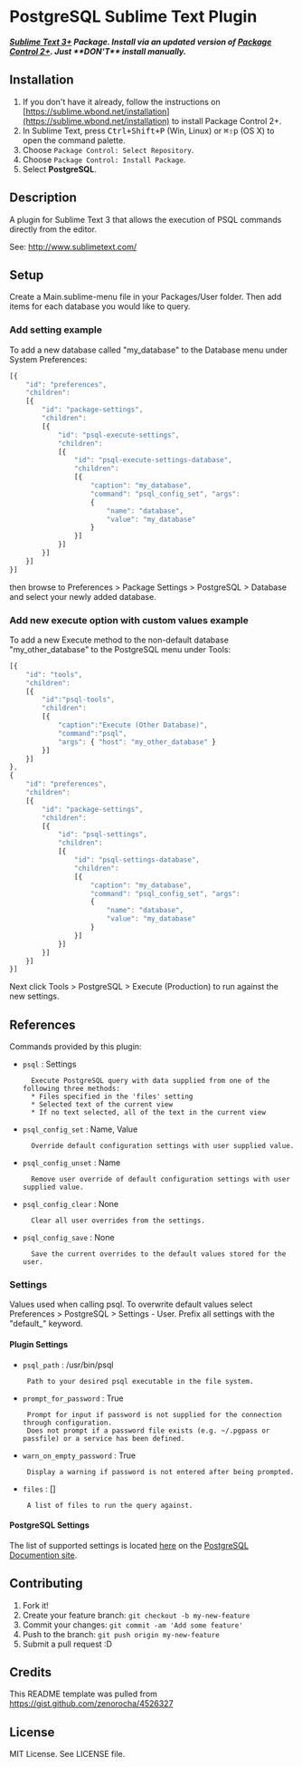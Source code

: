 # PostgreSQL Sublime Text Plugin
***[Sublime Text 3+](http://www.sublimetext.com/) Package. Install via an updated version of  [Package Control 2+](https://sublime.wbond.net/installation). Just &#42;&#42;DON'T&#42;&#42; install manually.***

## Installation

1. If you don't have it already, follow the instructions on [https://sublime.wbond.net/installation](https://sublime.wbond.net/installation) to install Package Control 2+.
2. In Sublime Text, press <kbd>Ctrl+Shift+P</kbd> (Win, Linux) or <kbd>⌘⇧p</kbd> (OS X) to open the command palette.
3. Choose `Package Control: Select Repository`.
4. Choose `Package Control: Install Package`.
5. Select **PostgreSQL**.

## Description 
A plugin for Sublime Text 3 that allows the execution of PSQL commands directly from the editor.

See: http://www.sublimetext.com/


## Setup
Create a Main.sublime-menu file in your Packages/User folder. Then add items for each database you would like to query.

### Add setting example

To add a new database called "my_database" to the Database menu under System Preferences:

```js
[{
    "id": "preferences",
    "children":
    [{
        "id": "package-settings",
        "children":
        [{
            "id": "psql-execute-settings",
            "children":
            [{
                "id": "psql-execute-settings-database",
                "children":
                [{
                    "caption": "my_database",
                    "command": "psql_config_set", "args": 
                    {
                        "name": "database",
                        "value": "my_database"
                    }
                }]
            }]
        }]
    }]
}]
```

then browse to Preferences > Package Settings > PostgreSQL > Database and select your newly added database.

### Add new execute option with custom values example

To add a new Execute method to the non-default database "my_other_database" to the PostgreSQL menu under Tools:

```js
[{
    "id": "tools",
    "children":
    [{
        "id":"psql-tools",
        "children":
        [{
            "caption":"Execute (Other Database)",
            "command":"psql",
            "args": { "host": "my_other_database" }
        }]
    }]
},
{
    "id": "preferences",
    "children":
    [{
        "id": "package-settings",
        "children":
        [{
            "id": "psql-settings",
            "children":
            [{
                "id": "psql-settings-database",
                "children":
                [{
                    "caption": "my_database",
                    "command": "psql_config_set", "args": 
                    {
                        "name": "database",
                        "value": "my_database"
                    }
                }]
            }]
        }]
    }]
}]
```

Next click Tools > PostgreSQL > Execute (Production) to run against the new settings. 

## References

Commands provided by this plugin:

- `psql` : Settings

        Execute PostgreSQL query with data supplied from one of the following three methods:
        * Files specified in the 'files' setting
        * Selected text of the current view
        * If no text selected, all of the text in the current view

- `psql_config_set` : Name, Value

        Override default configuration settings with user supplied value.

- `psql_config_unset` : Name

        Remove user override of default configuration settings with user supplied value.

- `psql_config_clear` : None

        Clear all user overrides from the settings.

- `psql_config_save` : None

        Save the current overrides to the default values stored for the user.


### Settings

Values used when calling psql. To overwrite default values select Preferences > PostgreSQL > Settings - User. Prefix all settings with the "default_" keyword.

#### Plugin Settings 

 - `psql_path` : /usr/bin/psql

        Path to your desired psql executable in the file system.

 - `prompt_for_password` : True

        Prompt for input if password is not supplied for the connection through configuration. 
        Does not prompt if a password file exists (e.g. ~/.pgpass or passfile) or a service has been defined. 

 - `warn_on_empty_password` : True

        Display a warning if password is not entered after being prompted.

 - `files` : []

        A list of files to run the query against. 


#### PostgreSQL Settings


The list of supported settings is located [here](http://www.postgresql.org/docs/current/static/libpq-connect.html#LIBPQ-PARAMKEYWORDS) on the [PostgreSQL Documention site](http://www.postgresql.org/docs/current/static/).


## Contributing
1. Fork it!
2. Create your feature branch: `git checkout -b my-new-feature`
3. Commit your changes: `git commit -am 'Add some feature'`
4. Push to the branch: `git push origin my-new-feature`
5. Submit a pull request :D

## Credits
This README template was pulled from https://gist.github.com/zenorocha/4526327
## License
MIT License. See LICENSE file.
